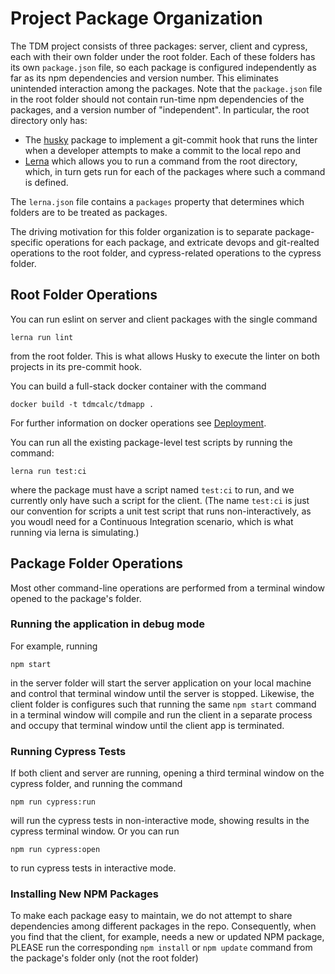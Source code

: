 # Project Package Organization

The TDM project consists of three packages: server, client and cypress, each with
their own folder under the root folder. Each of these folders has its own `package.json`
file, so each package is configured independently as far as its npm dependencies
and version number. This eliminates unintended interaction among the packages. Note
that the `package.json` file in the root folder should not contain run-time npm
dependencies of the packages, and a version number of "independent". In particular,
the root directory only has:

- The [husky](https://github.com/typicode/husky) package to implement a
  git-commit hook that runs the linter when a developer attempts to make a commit
  to the local repo and
- [Lerna](https://github.com/lerna/lerna) which allows you to run a command from the root directory, which, in turn gets run for each of the packages where such a command is defined.

The `lerna.json` file contains a `packages` property that determines which folders are to be treated as packages.

The driving motivation for this folder organization is to separate package-specific operations for each package, and extricate devops and git-realted operations to the root folder, and
cypress-related operations to the cypress folder.

## Root Folder Operations

You can run eslint on server and client packages with the single command

```
lerna run lint
```

from the root folder. This is what allows Husky to execute the linter on both projects in its pre-commit hook.

You can build a full-stack docker container with the command

```
docker build -t tdmcalc/tdmapp .
```

For further information on docker operations see [Deployment](/docs/deployment.md).

You can run all the existing package-level test scripts by running the command:

```
lerna run test:ci
```

where the package must have a script named `test:ci` to run, and we currently only have such a script for the client. (The name `test:ci` is just our convention for scripts a unit test script that runs
non-interactively, as you woudl need for a Continuous Integration scenario, which is what running via lerna is simulating.)

## Package Folder Operations

Most other command-line operations are performed from a terminal window opened to the package's folder.

### Running the application in debug mode

For example, running

```
npm start
```

in the server folder will start the server application on your local machine and control that terminal window until the server is stopped.
Likewise, the client folder is configures such that running the same `npm start` command in a terminal window will compile and run the client in a separate process and occupy that terminal window until the client app is terminated.

### Running Cypress Tests

If both client and server are running, opening a third terminal window on the cypress folder, and running the command

```
npm run cypress:run
```

will run the cypress tests in non-interactive mode,
showing results in the cypress terminal window. Or you can run

```
npm run cypress:open
```

to run cypress tests in interactive mode.

### Installing New NPM Packages

To make each package easy to maintain, we do not attempt to share dependencies among different packages in the repo. Consequently, when you find that the client, for example, needs a new or updated NPM package, PLEASE run the corresponding `npm install` or `npm update` command from the package's folder only (not the root folder)
